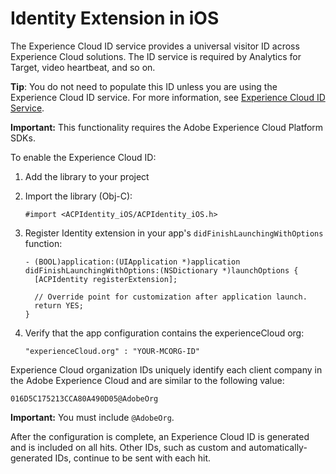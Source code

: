 # Identity Extension in iOS

The Experience Cloud ID service provides a universal visitor ID across Experience Cloud solutions. The ID service is required by Analytics for Target, video heartbeat, and so on.

**Tip**: You do not need to populate this ID unless you are using the Experience Cloud ID service. For more information, see [Experience Cloud ID Service](https://marketing.adobe.com/resources/help/en_US/mcvid/).

**Important:** This functionality requires the Adobe Experience Cloud Platform SDKs.

To enable the Experience Cloud ID:

1. Add the library to your project
2. Import the library \(Obj-C\):

   `#import <ACPIdentity_iOS/ACPIdentity_iOS.h>`

3. Register Identity extension in your app's `didFinishLaunchingWithOptions` function:

   ```text
   - (BOOL)application:(UIApplication *)application didFinishLaunchingWithOptions:(NSDictionary *)launchOptions {
     [ACPIdentity registerExtension];

     // Override point for customization after application launch.
     return YES;
   }
   ```

4. Verify that the app configuration contains the experienceCloud org:

   `"experienceCloud.org" : "YOUR-MCORG-ID"`

Experience Cloud organization IDs uniquely identify each client company in the Adobe Experience Cloud and are similar to the following value:

`016D5C175213CCA80A490D05@AdobeOrg`

**Important:** You must include `@AdobeOrg`.

After the configuration is complete, an Experience Cloud ID is generated and is included on all hits. Other IDs, such as custom and automatically-generated IDs, continue to be sent with each hit.

